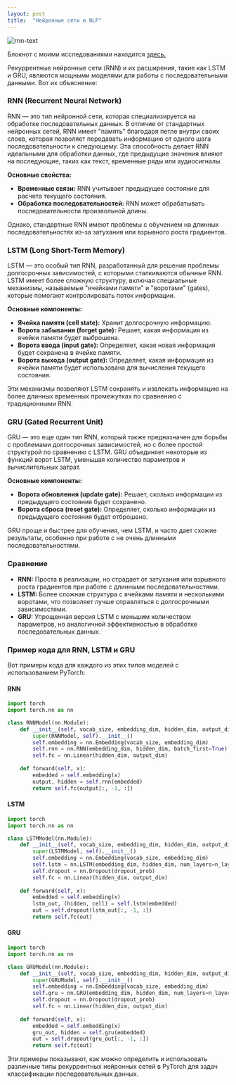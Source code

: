 ```yaml
---
layout: post
title:  "Нейронные сети и NLP"
---
```



![rnn-text](https://github.com/user-attachments/assets/f3409624-e5e2-44e3-bf4c-7c27cbf51a4f)

Блокнот с моими исследованиями находится [здесь.](https://github.com/UzunDemir/Neural_networks_and_NLP/blob/main/Neural_networks_and_NLP_practic.ipynb)

Рекуррентные нейронные сети (RNN) и их расширения, такие как LSTM и GRU, являются мощными моделями для работы с последовательными данными. Вот их объяснение:

### RNN (Recurrent Neural Network)

RNN — это тип нейронной сети, которая специализируется на обработке последовательных данных. В отличие от стандартных нейронных сетей, RNN имеет "память" благодаря петле внутри своих слоев, которая позволяет передавать информацию от одного шага последовательности к следующему. Эта способность делает RNN идеальными для обработки данных, где предыдущие значения влияют на последующие, таких как текст, временные ряды или аудиосигналы.

**Основные свойства:**
- **Временные связи:** RNN учитывает предыдущее состояние для расчета текущего состояния.
- **Обработка последовательностей:** RNN может обрабатывать последовательности произвольной длины.

Однако, стандартные RNN имеют проблемы с обучением на длинных последовательностях из-за затухания или взрывного роста градиентов.

### LSTM (Long Short-Term Memory)

LSTM — это особый тип RNN, разработанный для решения проблемы долгосрочных зависимостей, с которыми сталкиваются обычные RNN. LSTM имеет более сложную структуру, включая специальные механизмы, называемые "ячейками памяти" и "воротами" (gates), которые помогают контролировать поток информации.

**Основные компоненты:**
- **Ячейка памяти (cell state):** Хранит долгосрочную информацию.
- **Ворота забывания (forget gate):** Решает, какая информация из ячейки памяти будет выброшена.
- **Ворота ввода (input gate):** Определяет, какая новая информация будет сохранена в ячейке памяти.
- **Ворота выхода (output gate):** Определяет, какая информация из ячейки памяти будет использована для вычисления текущего состояния.

Эти механизмы позволяют LSTM сохранять и извлекать информацию на более длинных временных промежутках по сравнению с традиционными RNN.

### GRU (Gated Recurrent Unit)

GRU — это еще один тип RNN, который также предназначен для борьбы с проблемами долгосрочных зависимостей, но с более простой структурой по сравнению с LSTM. GRU объединяет некоторые из функций ворот LSTM, уменьшая количество параметров и вычислительных затрат.

**Основные компоненты:**
- **Ворота обновления (update gate):** Решает, сколько информации из предыдущего состояния будет сохранено.
- **Ворота сброса (reset gate):** Определяет, сколько информации из предыдущего состояния будет отброшено.

GRU проще и быстрее для обучения, чем LSTM, и часто дает схожие результаты, особенно при работе с не очень длинными последовательностями.

### Сравнение

- **RNN:** Проста в реализации, но страдает от затухания или взрывного роста градиентов при работе с длинными последовательностями.
- **LSTM:** Более сложная структура с ячейками памяти и несколькими воротами, что позволяет лучше справляться с долгосрочными зависимостями.
- **GRU:** Упрощенная версия LSTM с меньшим количеством параметров, но аналогичной эффективностью в обработке последовательных данных.

### Пример кода для RNN, LSTM и GRU

Вот примеры кода для каждого из этих типов моделей с использованием PyTorch:

#### RNN
```python
import torch
import torch.nn as nn

class RNNModel(nn.Module):
    def __init__(self, vocab_size, embedding_dim, hidden_dim, output_dim):
        super(RNNModel, self).__init__()
        self.embedding = nn.Embedding(vocab_size, embedding_dim)
        self.rnn = nn.RNN(embedding_dim, hidden_dim, batch_first=True)
        self.fc = nn.Linear(hidden_dim, output_dim)
    
    def forward(self, x):
        embedded = self.embedding(x)
        output, hidden = self.rnn(embedded)
        return self.fc(output[:, -1, :])
```

#### LSTM
```python
import torch
import torch.nn as nn

class LSTMModel(nn.Module):
    def __init__(self, vocab_size, embedding_dim, hidden_dim, output_dim, n_layers, dropout_prob):
        super(LSTMModel, self).__init__()
        self.embedding = nn.Embedding(vocab_size, embedding_dim)
        self.lstm = nn.LSTM(embedding_dim, hidden_dim, num_layers=n_layers, batch_first=True, dropout=dropout_prob)
        self.dropout = nn.Dropout(dropout_prob)
        self.fc = nn.Linear(hidden_dim, output_dim)
    
    def forward(self, x):
        embedded = self.embedding(x)
        lstm_out, (hidden, cell) = self.lstm(embedded)
        out = self.dropout(lstm_out[:, -1, :])
        return self.fc(out)
```

#### GRU
```python
import torch
import torch.nn as nn

class GRUModel(nn.Module):
    def __init__(self, vocab_size, embedding_dim, hidden_dim, output_dim, n_layers, dropout_prob):
        super(GRUModel, self).__init__()
        self.embedding = nn.Embedding(vocab_size, embedding_dim)
        self.gru = nn.GRU(embedding_dim, hidden_dim, num_layers=n_layers, batch_first=True, dropout=dropout_prob)
        self.dropout = nn.Dropout(dropout_prob)
        self.fc = nn.Linear(hidden_dim, output_dim)
    
    def forward(self, x):
        embedded = self.embedding(x)
        gru_out, hidden = self.gru(embedded)
        out = self.dropout(gru_out[:, -1, :])
        return self.fc(out)
```

Эти примеры показывают, как можно определить и использовать различные типы рекуррентных нейронных сетей в PyTorch для задач классификации последовательных данных.

